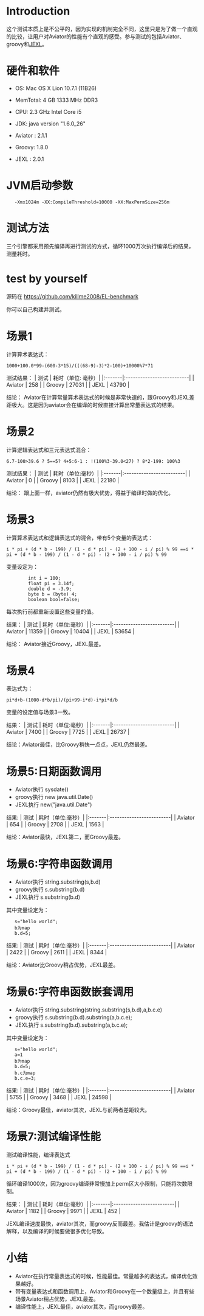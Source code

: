 
# Introduction #
这个测试本质上是不公平的，因为实现的机制完全不同，这里只是为了做一个直观的比较，让用户对Aviator的性能有个直观的感受。参与测试的包括Aviator、groovy和[JEXL](http://commons.apache.org/jexl/)。


# 硬件和软件 #

  * OS:             Mac OS X Lion 10.7.1 (11B26)
  * MemTotal:       4 GB 1333 MHz DDR3

  * CPU:              2.3 GHz Intel Core i5

  * JDK:             java version "1.6.0\_26"

  * Aviator :  2.1.1

  * Groovy:    1.8.0

  * JEXL :  2.0.1

# JVM启动参数 #

```
   -Xmx1024m -XX:CompileThreshold=10000 -XX:MaxPermSize=256m
```


# 测试方法 #

三个引擎都采用预先编译再进行测试的方式，循环1000万次执行编译后的结果，测量耗时。

# test by yourself #

源码在 https://github.com/killme2008/EL-benchmark

你可以自己构建并测试。

# 场景1 #

计算算术表达式：
```
1000+100.0*99-(600-3*15)/(((68-9)-3)*2-100)+10000%7*71
```

测试结果：
| 测试 | 耗时（单位: 毫秒）|
|:-------|:--------------------------|
| Aviator | 258        |
| Groovy  | 27031       |
| JEXL |  43790  |

结论： Aviator在计算常量算术表达式的时候是非常快速的，跟Groovy和JEXL差距极大。这是因为aviator会在编译的时候直接计算出常量表达式的结果。

# 场景2 #

计算逻辑表达式和三元表达式混合：
```
6.7-100>39.6 ? 5==5? 4+5:6-1 : !(100%3-39.0<27) ? 8*2-199: 100%3
```

测试结果：
| 测试 | 耗时（单位:毫秒）|
|:-------|:-------------------------|
| Aviator | 0        |
| Groovy  | 8103      |
| JEXL |  22180  |

结论： 跟上面一样，aviator仍然有极大优势，得益于编译时做的优化。

# 场景3 #

计算算术表达式和逻辑表达式的混合，带有5个变量的表达式：
```
i * pi + (d * b - 199) / (1 - d * pi) - (2 + 100 - i / pi) % 99 ==i * pi + (d * b - 199) / (1 - d * pi) - (2 + 100 - i / pi) % 99
```

变量设定为：
```
        int i = 100;
        float pi = 3.14f;
        double d = -3.9;
        byte b = (byte) 4;
        boolean bool=false;
```

每次执行前都重新设置这些变量的值。

结果：
| 测试 | 耗时（单位:毫秒）|
|:-------|:-------------------------|
| Aviator | 11359        |
| Groovy  | 10404     |
| JEXL | 53654  |

结论： Aviator接近Groovy，JEXL最差。

# 场景4 #

表达式为：
```
pi*d+b-(1000-d*b/pi)/(pi+99-i*d)-i*pi*d/b
```
变量的设定值与场景3一致。

结果：
| 测试 | 耗时（单位:毫秒）|
|:-------|:-------------------------|
| Aviator | 7400        |
| Groovy  | 7725     |
| JEXL | 26737  |

结论：Aviator最佳，比Groovy稍快一点点，JEXL仍然最差。

# 场景5:日期函数调用 #

  * Aviator执行 sysdate()
  * groovy执行   new java.util.Date()
  * JEXL执行 new("java.util.Date")

结果:
| 测试 | 耗时（单位:毫秒）|
|:-------|:-------------------------|
| Aviator | 654        |
| Groovy  | 2708     |
| JEXL |  1563  |

结论：Aviator最快，JEXL第二，而Groovy最差。

# 场景6:字符串函数调用 #

  * Aviator执行 string.substring(s,b.d)
  * groovy执行  s.substring(b.d)
  * JEXL执行  s.substring(b.d)

其中变量设定为：
```
   s="hello world";
   b为map
   b.d=5;
```

结果:
| 测试 | 耗时（单位:毫秒）|
|:-------|:-------------------------|
| Aviator | 2422        |
| Groovy  | 2611     |
| JEXL |  8344  |

结论：Aviator比Groovy稍占优势，JEXL最差。

# 场景6:字符串函数嵌套调用 #

  * Aviator执行 string.substring(string.substring(s,b.d),a,b.c.e)
  * groovy执行  s.substring(b.d).substring(a,b.c.e);
  * JEXL执行  s.substring(b.d).substring(a,b.c.e);

其中变量设定为：
```
   s="hello world";
   a=1
   b为map
   b.d=5;
   b.c为map
   b.c.e=3;
```

结果:
| 测试 | 耗时（单位:毫秒）|
|:-------|:-------------------------|
| Aviator | 5755        |
| Groovy  | 3468     |
| JEXL |  24598  |

结论：Groovy最佳，aviator其次，JEXL与前两者差距较大。


# 场景7:测试编译性能 #

测试编译性能，编译表达式
```
i * pi + (d * b - 199) / (1 - d * pi) - (2 + 100 - i / pi) % 99 ==i * pi + (d * b - 199) / (1 - d * pi) - (2 + 100 - i / pi) % 99
```

循环编译1000次，因为groovy编译非常慢加上perm区大小限制，只能将次数限制。

结果：
| 测试 | 耗时（单位:毫秒）|
|:-------|:-------------------------|
| Aviator | 1182       |
| Groovy  | 9971    |
| JEXL |  452  |

JEXL编译速度最快，aviator其次，而groovy反而最差。我估计是groovy的语法解释，以及编译的时候要做很多优化导致。

# 小结 #

  * Aviator在执行常量表达式的时候，性能最佳。常量越多的表达式，编译优化效果越好。
  * 带有变量表达式和函数调用上，Aviator和Groovy在一个数量级上，并且有些场景Aviator稍占优势，JEXL最差。
  * 编译性能上，JEXL最佳，aviator其次，而groovy最差。